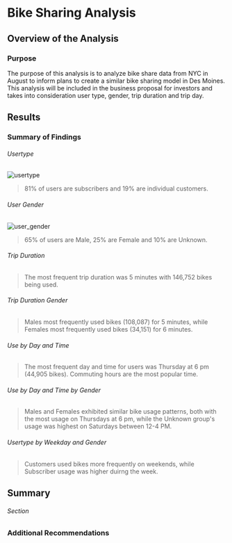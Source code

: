 # Bike Sharing Analysis

## Overview of the Analysis 

### Purpose

The purpose of this analysis is to analyze bike share data from NYC in August to inform plans to create a similar bike sharing model in Des Moines. This analysis will be included in the business proposal for investors and takes into consideration user type, gender, trip duration and trip day. 

## Results

### Summary of Findings

###### Usertype

![usertype](https://user-images.githubusercontent.com/77405273/117593097-d0b30e80-b0ef-11eb-8cf1-73f74e6c2414.png)
> 81% of users are subscribers and 19% are individual customers.

###### User Gender

![user_gender](https://user-images.githubusercontent.com/77405273/117593098-d14ba500-b0ef-11eb-85aa-2d6569d5734f.png)
> 65% of users are Male, 25% are Female and 10% are Unknown.

###### Trip Duration


> The most frequent trip duration was 5 minutes with 146,752 bikes being used.

###### Trip Duration Gender


> Males most frequently used bikes (108,087) for 5 minutes, while Females most frequently used bikes (34,151) for 6 minutes.

###### Use by Day and Time


> The most frequent day and time for users was Thursday at 6 pm (44,905 bikes). Commuting hours are the most popular time.

###### Use by Day and Time by Gender

 




> Males and Females exhibited similar bike usage patterns, both with the most usage on Thursdays at 6 pm, while the Unknown group's usage was highest on Saturdays between 12-4 PM.

###### Usertype by Weekday and Gender


> Customers used bikes more frequently on weekends, while Subscriber usage was higher duirng the week. 

## Summary


###### Section
> 



> 



### Additional Recommendations

